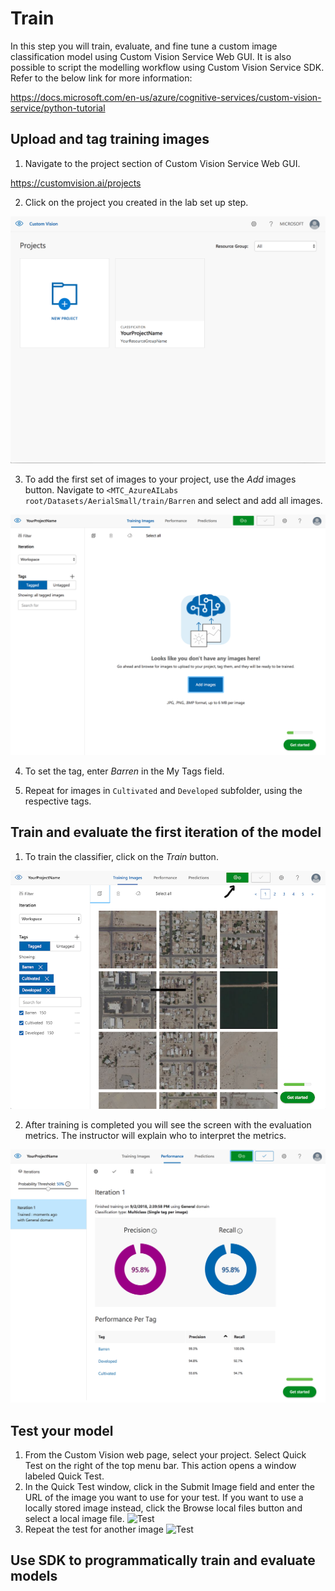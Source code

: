 # Train
In this step you will train, evaluate, and fine tune a custom image classification model using Custom Vision Service Web GUI. It is also possible to script the modelling workflow using Custom Vision Service SDK. Refer to the below link for more information:

https://docs.microsoft.com/en-us/azure/cognitive-services/custom-vision-service/python-tutorial



## Upload and tag training images
1. Navigate to the project section of Custom Vision Service Web GUI.

https://customvision.ai/projects

2. Click on the project you created in the lab set up step.

![Select the project](images/img4.PNG)

3. To add the first set of images to your project, use the *Add* images button. Navigate to `<MTC_AzureAILabs root/Datasets/AerialSmall/train/Barren` and select and add all images.

![Add images](images/img5.PNG)


4. To set the tag, enter *Barren* in the My Tags field. 

5. Repeat for images in `Cultivated` and `Developed` subfolder, using the respective tags.

## Train and evaluate the first iteration of the model
1. To train the classifier, click on the *Train* button.

![Train](images/img6.PNG)

2. After training is completed you will see the screen with the evaluation metrics. The instructor will explain who to interpret the metrics.

![Evaluate](images/img7.PNG)


## Test your model
1. From the Custom Vision web page, select your project. Select Quick Test on the right of the top menu bar. This action opens a window labeled Quick Test.
2. In the Quick Test window, click in the Submit Image field and enter the URL of the image you want to use for your test. If you want to use a locally stored image instead, click the Browse local files button and select a local image file.
![Test](images/test1.PNG)
3. Repeat the test for another image
![Test](images/test2.PNG)

## Use SDK to programmatically train and evaluate models





